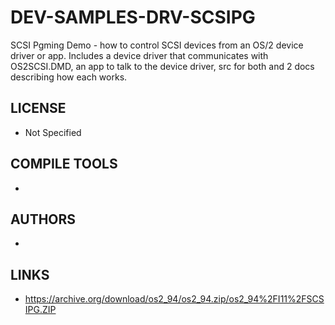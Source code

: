 # DEV-SAMPLES-DRV-SCSIPG
SCSI Pgming Demo - how to control SCSI devices from an OS/2 device driver or app. Includes a device driver that communicates with OS2SCSI.DMD, an app to talk to the device driver, src for both and 2 docs describing how each works.

## LICENSE
* Not Specified

## COMPILE TOOLS
* 
 
## AUTHORS
* 

## LINKS
* https://archive.org/download/os2_94/os2_94.zip/os2_94%2FI11%2FSCSIPG.ZIP
